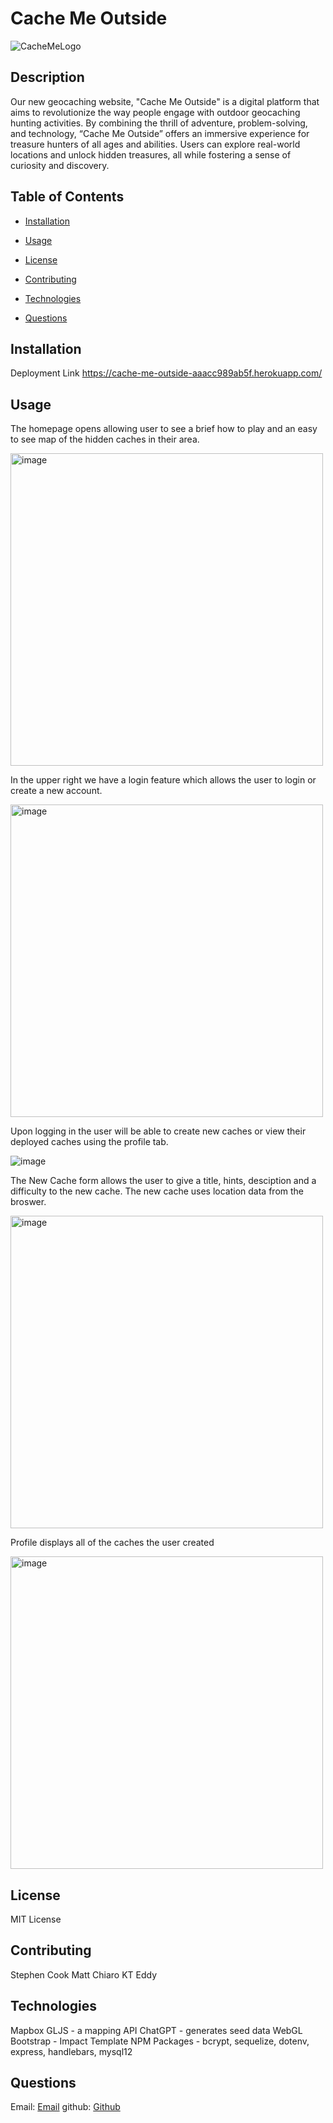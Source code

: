   # Cache Me Outside
 
 ![CacheMeLogo](https://github.com/StephenCodesStuff/Cache-Me-Outside/assets/122505441/c4e5dfff-8022-4b4e-96a8-23208754a7b2)

  ## Description
  
 Our new geocaching website, "Cache Me Outside" is a digital platform that aims to revolutionize the way people engage with outdoor geocaching hunting activities. By combining the thrill of adventure, problem-solving, and technology, “Cache Me Outside” offers an immersive experience for treasure hunters of all ages and abilities. Users can explore real-world locations and unlock hidden treasures, all while fostering a sense of curiosity and discovery.
  
  ## Table of Contents 
  
  * [Installation](#installation)
  
  * [Usage](#usage)
  
  * [License](#license)
  
  * [Contributing](#contributing)
  
  * [Technologies](#technologies)
  
  * [Questions](#questions)
  
  ## Installation
  Deployment Link
  https://cache-me-outside-aaacc989ab5f.herokuapp.com/ 

  ## Usage
  The homepage opens allowing user to see a brief how to play and an easy to see map of the hidden caches in their area.
  
  <img width="500" alt="image" src="https://github.com/StephenCodesStuff/Cache-Me-Outside/assets/122505441/1809d588-fa5c-4b59-bb69-4ba1f88701e3">

  In the upper right we have a login feature which allows the user to login or create a new account. 

  <img width="500" alt="image" src="https://github.com/StephenCodesStuff/Cache-Me-Outside/assets/122505441/d54b0dbf-bf53-4eb3-8acb-91a5830aff8f">

  Upon logging in the user will be able to create new caches or view their deployed caches using the profile tab.

  ![image](https://github.com/StephenCodesStuff/Cache-Me-Outside/assets/122505441/76301612-b6cf-4c2f-9e05-4893e3da361c)

  The New Cache form allows the user to give a title, hints, desciption and a difficulty to the new cache. The new cache uses location data from the broswer. 
  
  <img width="500" alt="image" src="https://github.com/StephenCodesStuff/Cache-Me-Outside/assets/122505441/1f57aa1b-f36f-4baf-9299-ae5d58175409">

  Profile displays all of the caches the user created
  
  <img width="500" alt="image" src="https://github.com/StephenCodesStuff/Cache-Me-Outside/assets/122505441/bc298749-b072-4a94-89f9-eada2d7d8083">

  
  ## License
  MIT License

  
  
    
  ## Contributing
  Stephen Cook
  Matt Chiaro
  KT Eddy

  ## Technologies
  Mapbox GLJS - a mapping API
  ChatGPT - generates seed data
  WebGL
  Bootstrap - Impact Template
  NPM Packages - bcrypt, sequelize, dotenv, express, handlebars, mysql12

  
  ## Questions
  
  Email: [Email](mailto:spcook23@gmail.com)
  github: [Github](https://github.com/stephencodesstuff)
